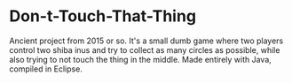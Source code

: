 # Don-t-Touch-That-Thing
Ancient project from 2015 or so. It's a small dumb game where two players control two shiba inus and try to collect as many circles as possible, while also trying to not touch the thing in the middle. Made entirely with Java, compiled in Eclipse.
